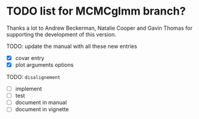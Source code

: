 # TODO list for MCMCglmm branch?

Thanks a lot to Andrew Beckerman, Natalie Cooper and Gavin Thomas for supporting the development of this version.

TODO: update the manual with all these new entries
 - [x] covar entry
 - [x] plot arguments options

TODO: `disalignement`
 - [ ] implement
 - [ ] test
 - [ ] document in manual
 - [ ] document in vignette